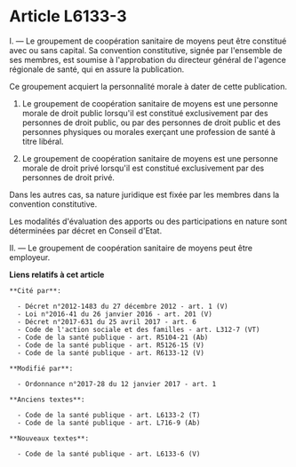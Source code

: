 # Article L6133-3

I. ― Le groupement de coopération sanitaire de moyens peut être constitué avec ou sans capital. Sa convention constitutive,
signée par l'ensemble de ses membres, est soumise à l'approbation du directeur général de l'agence régionale de santé, qui en
assure la publication. 

Ce groupement acquiert la personnalité morale à dater de cette publication. 

1. Le groupement de coopération sanitaire de moyens est une personne morale de droit public lorsqu'il est constitué
exclusivement par des personnes de droit public, ou par des personnes de droit public et des personnes physiques ou morales
exerçant une profession de santé à titre libéral. 

2. Le groupement de coopération sanitaire de moyens est une personne morale de droit privé lorsqu'il est constitué
exclusivement par des personnes de droit privé. 

Dans les autres cas, sa nature juridique est fixée par les membres dans la convention constitutive. 

Les modalités d'évaluation des apports ou des participations en nature sont déterminées par décret en Conseil d'Etat. 

II. ― Le groupement de coopération sanitaire de moyens peut être employeur.

**Liens relatifs à cet article**

	**Cité par**:

	  - Décret n°2012-1483 du 27 décembre 2012 - art. 1 (V)
	  - Loi n°2016-41 du 26 janvier 2016 - art. 201 (V)
	  - Décret n°2017-631 du 25 avril 2017 - art. 6
	  - Code de l'action sociale et des familles - art. L312-7 (VT)
	  - Code de la santé publique - art. R5104-21 (Ab)
	  - Code de la santé publique - art. R5126-15 (V)
	  - Code de la santé publique - art. R6133-12 (V)

	**Modifié par**:

	  - Ordonnance n°2017-28 du 12 janvier 2017 - art. 1

	**Anciens textes**:

	  - Code de la santé publique - art. L6133-2 (T)
	  - Code de la santé publique - art. L716-9 (Ab)

	**Nouveaux textes**:

	  - Code de la santé publique - art. L6133-6 (V)
